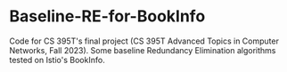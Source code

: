# Baseline-RE-for-BookInfo
Code for CS 395T's final project (CS 395T Advanced Topics in Computer Networks, Fall 2023). Some baseline Redundancy Elimination algorithms tested on Istio's BookInfo.
